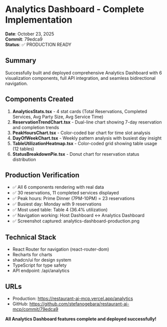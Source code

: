 # Analytics Dashboard - Complete Implementation

**Date**: October 23, 2025  
**Commit**: 79edca9  
**Status**: ✅ PRODUCTION READY

## Summary

Successfully built and deployed comprehensive Analytics Dashboard with 6 visualization components, full API integration, and seamless bidirectional navigation.

## Components Created

1. **AnalyticsStats.tsx** - 4 stat cards (Total Reservations, Completed Services, Avg Party Size, Avg Service Time)
2. **ReservationTrendChart.tsx** - Dual-line chart showing 7-day reservation and completion trends
3. **PeakHoursChart.tsx** - Color-coded bar chart for time slot analysis
4. **DayOfWeekChart.tsx** - Weekly pattern analysis with busiest day insight
5. **TableUtilizationHeatmap.tsx** - Color-coded grid showing table usage (12 tables)
6. **StatusBreakdownPie.tsx** - Donut chart for reservation status distribution

## Production Verification

- ✅ All 6 components rendering with real data
- ✅ 30 reservations, 11 completed services displayed
- ✅ Peak hours: Prime Dinner (7PM-10PM) = 23 reservations
- ✅ Busiest day: Monday with 9 reservations
- ✅ Most used table: Table 4 (36.4% utilization)
- ✅ Navigation working: Host Dashboard ↔ Analytics Dashboard
- ✅ Screenshot captured: analytics-dashboard-production.png

## Technical Stack

- React Router for navigation (react-router-dom)
- Recharts for charts
- shadcn/ui for design system
- TypeScript for type safety
- API endpoint: /api/analytics

## URLs

- Production: https://restaurant-ai-mcp.vercel.app/analytics
- GitHub: https://github.com/stefanogebara/restaurant-ai-mcp/commit/79edca9

**All Analytics Dashboard features complete and deployed successfully!**
